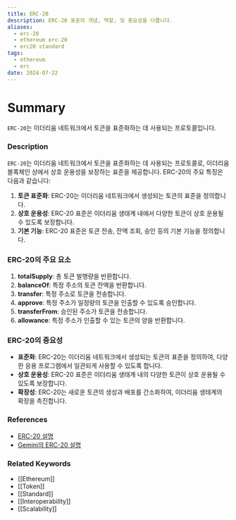 ```yaml
---
title: ERC-20
description: ERC-20 표준의 개념, 역할, 및 중요성을 다룹니다.
aliases:
  - erc-20
  - ethereum erc-20
  - erc20 standard
tags:
  - ethereum
  - erc
date: 2024-07-22
---
```

# Summary

`ERC-20`는 이더리움 네트워크에서 토큰을 표준화하는 데 사용되는 프로토콜입니다.

### Description

`ERC-20`는 이더리움 네트워크에서 토큰을 표준화하는 데 사용되는 프로토콜로, 이더리움 블록체인 상에서 상호 운용성을 보장하는 표준을 제공합니다. ERC-20의 주요 특징은 다음과 같습니다:

1. **토큰 표준화**: ERC-20는 이더리움 네트워크에서 생성되는 토큰의 표준을 정의합니다.
2. **상호 운용성**: ERC-20 표준은 이더리움 생태계 내에서 다양한 토큰이 상호 운용될 수 있도록 보장합니다.
3. **기본 기능**: ERC-20 표준은 토큰 전송, 잔액 조회, 승인 등의 기본 기능을 정의합니다.

### ERC-20의 주요 요소

1. **totalSupply**: 총 토큰 발행량을 반환합니다.
2. **balanceOf**: 특정 주소의 토큰 잔액을 반환합니다.
3. **transfer**: 특정 주소로 토큰을 전송합니다.
4. **approve**: 특정 주소가 일정량의 토큰을 인출할 수 있도록 승인합니다.
5. **transferFrom**: 승인된 주소가 토큰을 전송합니다.
6. **allowance**: 특정 주소가 인출할 수 있는 토큰의 양을 반환합니다.

### ERC-20의 중요성

- **표준화**: ERC-20는 이더리움 네트워크에서 생성되는 토큰의 표준을 정의하여, 다양한 응용 프로그램에서 일관되게 사용할 수 있도록 합니다.
- **상호 운용성**: ERC-20 표준은 이더리움 생태계 내의 다양한 토큰이 상호 운용될 수 있도록 보장합니다.
- **확장성**: ERC-20는 새로운 토큰의 생성과 배포를 간소화하여, 이더리움 생태계의 확장을 촉진합니다.

### References

- [ERC-20 설명](https://en.wikipedia.org/wiki/ERC-20)
- [Gemini의 ERC-20 설명](https://www.gemini.com/cryptopedia/search?query=erc-20)

### Related Keywords

- [[Ethereum]]
- [[Token]]
- [[Standard]]
- [[Interoperability]]
- [[Scalability]]
